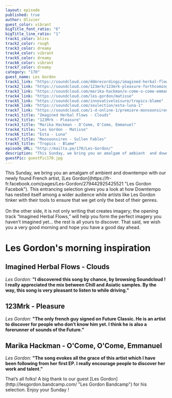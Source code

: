 ```yaml
---
layout: episode
published: true
author: Olivier
guest_color: vibrant
bigTitle_font_ratio: "6"
bigTitle_line_ratio: "1"
track1_color: bliss
track2_color: rough
track3_color: dreamy
track4_color: vibrant
track5_color: dreamy
track6_color: vibrant
track7_color: dreamy
category: "170"
guest_name: Les Gordon
track1_link: "https://soundcloud.com/ddmrecordings/imagined-herbal-flows-01-clouds-ddm-recordings"
track2_link: "https://soundcloud.com/123mrk/123mrk-pleasure-forthcoming"
track3_link: "https://soundcloud.com/marika-hackman/o-come-o-come-emmanuel"
track4_link: "https://soundcloud.com/les-gordon/matisse"
track5_link: "https://soundcloud.com/innovativeleisure/tropics-blame"
track6_link: "https://soundcloud.com/soulection/esta-luna-1"
track7_link: "https://soundcloud.com/i-d-online-1/premiere-monsoonsiren-sullen-fables-prod-galimatias"
track1_title: "Imagined Herbal Flows - Clouds"
track2_title: "123Mrk - Pleasure"
track3_title: "Marika Hackman - O'Come, O'Come, Emmanuel"
track4_title: "Les Gordon - Matisse"
track6_title: "Esta - Luna"
track7_title: "Moosoonsiren - Sullen Fables"
track5_title: "Tropics - Blame"
episode_URL: "http://mailta.pe/170/Les-Gordon/"
description: "This Sunday, we bring you an amalgam of ambient  and downtempo with our newly found French artist, Les Gordon. "
guestPic: guestPic170.jpg
---
```


<p id="introduction">This Sunday, we bring you an amalgam of ambient  and downtempo with our newly found French artist, [Les Gordon](https://fr-fr.facebook.com/pages/Les-Gordon/279442925425521 "Les Gordon Facebok").
This entrancing selection gives you a look at how Downtempo has nestled itself among a wider audience while artists like Les Gordon tinker with their tools to ensure that we get only the best of their genres. 
<br><br>
On the other side, it is not only writing that  creates imagery; the opening track “Imagined Herbal Flows,” will help you form the perfect imagery you haven’t imagined yet… the rest is all yours to discover. That said, we wish you a very good morning and hope you have a good day ahead. </p>

# Les Gordon's morning inspiration
 
## Imagined Herbal Flows - Clouds
_Les Gordon:_ **"**I discovered this song by chance, by browsing Soundcloud ! I really appreciated the mix between Chill and Asiatic samples. By the way, this song is very pleasant to listen to while driving.**"**
 
## 123Mrk - Pleasure
_Les Gordon:_ **"**The only french guy signed on Future Classic. He is an artist to discover for people who don’t know him yet. I think he is also a forerunner of sounds of the Future.**"**
 
## Marika Hackman - O'Come, O'Come, Emmanuel
_Les Gordon:_ **"**The song evokes all the grace of this artist which I have been following from her first EP. I really encourage people to discover her work and talent.**"** 
 
<p id="outroduction">
That’s all folks! A big thank to our guest [Les Gordon](http://lesgordon.bandcamp.com/ "Les Gordon Bandcamp") for his selection. Enjoy your Sunday !
</p>